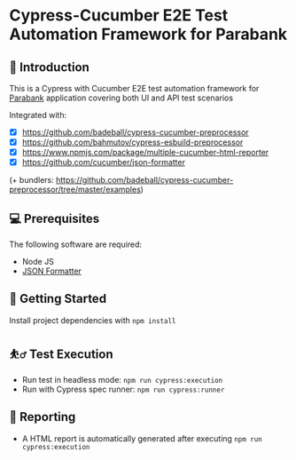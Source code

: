 # Cypress-Cucumber E2E Test Automation Framework for Parabank

## 🧪 Introduction

This is a Cypress with Cucumber E2E test automation framework for [Parabank](https://parabank.parasoft.com/) application covering both UI and API test scenarios

Integrated with:

- [x] https://github.com/badeball/cypress-cucumber-preprocessor
- [x] https://github.com/bahmutov/cypress-esbuild-preprocessor
- [x] https://www.npmjs.com/package/multiple-cucumber-html-reporter
- [x] https://github.com/cucumber/json-formatter

(+ bundlers: https://github.com/badeball/cypress-cucumber-preprocessor/tree/master/examples)

## 💻 Prerequisites

The following software are required:

- Node JS
- [JSON Formatter](https://github.com/cucumber/json-formatter)

## 🚀 Getting Started

Install project dependencies with `npm install`

## ⛹️‍♂️ Test Execution

- Run test in headless mode: `npm run cypress:execution`
- Run with Cypress spec runner: `npm run cypress:runner`

## 📂 Reporting

- A HTML report is automatically generated after executing `npm run cypress:execution`
